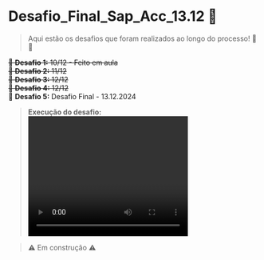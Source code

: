 # Desafio_Final_Sap_Acc_13.12 🚀

> Aqui estão os desafios que foram realizados ao longo do processo! 💪✨

~~🔹 **Desafio 1:** 10/12 - Feito em aula~~  
~~🔹 **Desafio 2:** 11/12~~  
~~🔹 **Desafio 3:** 12/12~~  
~~🔹 **Desafio 4:** 12/12~~  
🔹 **Desafio 5:** Desafio Final - 13.12.2024

> **Execução do desafio:**  
> <video width="320" height="240" autoplay controls>  
https://github.com/user-attachments/assets/5acaa019-b429-4bc7-b879-813e4bce445a 
> </video>

> ⚠️ Em construção ⚠️
